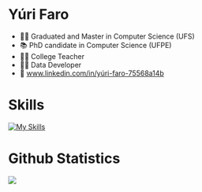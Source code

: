# Yúri Faro
- 🧑‍🎓 Graduated and Master in Computer Science (UFS)
- 📚 PhD candidate in Computer Science (UFPE)
- 👨‍🏫 College Teacher
- 🧑‍💻 Data Developer
- 🔗 www.linkedin.com/in/yúri-faro-75568a14b

# Skills
[![My Skills](https://skillicons.dev/icons?i=py,c,cpp,java,ruby,cs,mysql,postgres,git,aws,linux,jenkins,grafana,raspberrypi)](https://skillicons.dev)

# Github Statistics
<div>
  <img src="https://github-readme-stats.vercel.app/api/top-langs/?username=yurifarod&layout=compact&langs_count=14&theme=dark"/>
</div>
